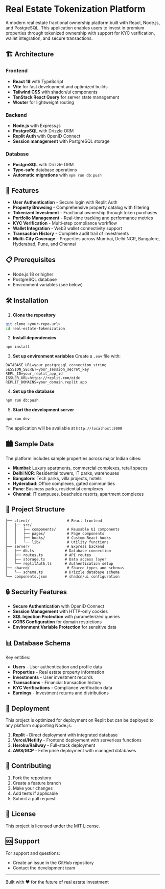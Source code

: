 # Real Estate Tokenization Platform

A modern real estate fractional ownership platform built with React, Node.js, and PostgreSQL. This application enables users to invest in premium properties through tokenized ownership with support for KYC verification, wallet integration, and secure transactions.

## 🏗️ Architecture

### Frontend
- **React 18** with TypeScript
- **Vite** for fast development and optimized builds
- **Tailwind CSS** with shadcn/ui components
- **TanStack React Query** for server state management
- **Wouter** for lightweight routing

### Backend
- **Node.js** with Express.js
- **PostgreSQL** with Drizzle ORM
- **Replit Auth** with OpenID Connect
- **Session management** with PostgreSQL storage

### Database
- **PostgreSQL** with Drizzle ORM
- **Type-safe** database operations
- **Automatic migrations** with `npm run db:push`

## 🚀 Features

- **User Authentication** - Secure login with Replit Auth
- **Property Browsing** - Comprehensive property catalog with filtering
- **Tokenized Investment** - Fractional ownership through token purchases
- **Portfolio Management** - Real-time tracking and performance metrics
- **KYC Verification** - Multi-step compliance workflow
- **Wallet Integration** - Web3 wallet connectivity support
- **Transaction History** - Complete audit trail of investments
- **Multi-City Coverage** - Properties across Mumbai, Delhi NCR, Bangalore, Hyderabad, Pune, and Chennai

## 📋 Prerequisites

- Node.js 18 or higher
- PostgreSQL database
- Environment variables (see below)

## 🛠️ Installation

1. **Clone the repository**
```bash
git clone <your-repo-url>
cd real-estate-tokenization
```

2. **Install dependencies**
```bash
npm install
```

3. **Set up environment variables**
Create a `.env` file with:
```env
DATABASE_URL=your_postgresql_connection_string
SESSION_SECRET=your_session_secret_key
REPL_ID=your_replit_app_id
ISSUER_URL=https://replit.com/oidc
REPLIT_DOMAINS=your_domain.replit.app
```

4. **Set up the database**
```bash
npm run db:push
```

5. **Start the development server**
```bash
npm run dev
```

The application will be available at `http://localhost:5000`

## 🏙️ Sample Data

The platform includes sample properties across major Indian cities:

- **Mumbai**: Luxury apartments, commercial complexes, retail spaces
- **Delhi NCR**: Residential towers, IT parks, warehouses
- **Bangalore**: Tech parks, villa projects, hotels
- **Hyderabad**: Office complexes, gated communities
- **Pune**: Business parks, residential complexes
- **Chennai**: IT campuses, beachside resorts, apartment complexes

## 📁 Project Structure

```
├── client/                 # React frontend
│   ├── src/
│   │   ├── components/     # Reusable UI components
│   │   ├── pages/          # Page components
│   │   ├── hooks/          # Custom React hooks
│   │   └── lib/            # Utility functions
├── server/                 # Express backend
│   ├── db.ts              # Database connection
│   ├── routes.ts          # API routes
│   ├── storage.ts         # Data access layer
│   └── replitAuth.ts      # Authentication setup
├── shared/                 # Shared types and schemas
│   └── schema.ts          # Drizzle database schema
└── components.json        # shadcn/ui configuration
```

## 🔒 Security Features

- **Secure Authentication** with OpenID Connect
- **Session Management** with HTTP-only cookies
- **SQL Injection Protection** with parameterized queries
- **CORS Configuration** for domain restrictions
- **Environment Variable Protection** for sensitive data

## 📊 Database Schema

Key entities:
- **Users** - User authentication and profile data
- **Properties** - Real estate property information
- **Investments** - User investment records
- **Transactions** - Financial transaction history
- **KYC Verifications** - Compliance verification data
- **Earnings** - Investment returns and distributions

## 🚀 Deployment

This project is optimized for deployment on Replit but can be deployed to any platform supporting Node.js:

1. **Replit** - Direct deployment with integrated database
2. **Vercel/Netlify** - Frontend deployment with serverless functions
3. **Heroku/Railway** - Full-stack deployment
4. **AWS/GCP** - Enterprise deployment with managed databases

## 🤝 Contributing

1. Fork the repository
2. Create a feature branch
3. Make your changes
4. Add tests if applicable
5. Submit a pull request

## 📝 License

This project is licensed under the MIT License.

## 🆘 Support

For support and questions:
- Create an issue in the GitHub repository
- Contact the development team

---

Built with ❤️ for the future of real estate investment